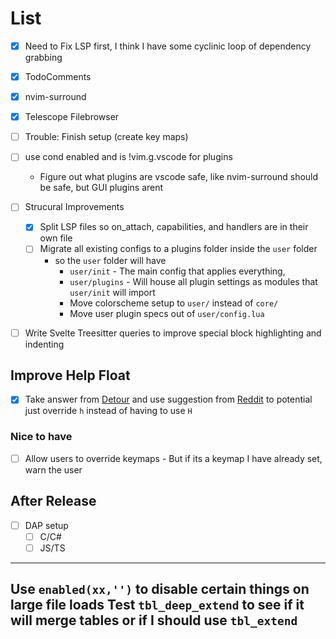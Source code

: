 # List
- [X] Need to Fix LSP first, I think I have some cyclinic loop of dependency grabbing
- [X] TodoComments
- [X] nvim-surround
- [X] Telescope Filebrowser
- [ ] Trouble: Finish setup (create key maps)
- [ ] use cond enabled and is !vim.g.vscode for plugins
    - Figure out what plugins are vscode safe, like nvim-surround should be safe, but GUI plugins arent

- [ ] Strucural Improvements
    - [X] Split LSP files so on_attach, capabilities, and handlers are in their own file
    - [ ] Migrate all existing configs to a plugins folder inside the `user` folder
        - so the `user` folder will have
            - `user/init` - The main config that applies everything,
            - `user/plugins` - Will house all plugin settings as modules that `user/init` will import
            - Move colorscheme setup to `user/` instead of `core/`
            - Move user plugin specs out of `user/config.lua`

- [ ] Write Svelte Treesitter queries to improve special block highlighting and indenting

## Improve Help Float
- [X] Take answer from [Detour](https://github.com/carbon-steel/detour.nvim/issues/42#issuecomment-1925521633)
      and use suggestion from [Reddit](https://www.reddit.com/r/neovim/s/OL1IkISQ6y) to potential just override
      `h` instead of having to use `H`

### Nice to have
- [ ] Allow users to override keymaps - But if its a keymap I have already set, warn the user

## After Release
- [ ] DAP setup
    - [ ] C/C#
    - [ ] JS/TS
---
Use `enabled(xx,'')` to disable certain things on large file loads
Test `tbl_deep_extend` to see if it will merge tables or if I should use `tbl_extend`
---
